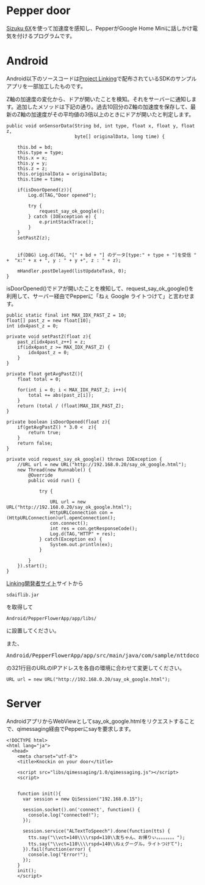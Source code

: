 # Pepper door

[Sizuku 6X](https://ssl.braveridge.com/store/html/products/detail.php?product_id=33)を使って加速度を感知し、PepperがGoogle Home Miniに話しかけ電気を付けるプログラムです。


# Android

Android以下のソースコードは[Project Linking](https://linkingiot.com/)で配布されているSDKのサンプルアプリを一部加工したものです。

Z軸の加速度の変化から、ドアが開いたことを検知。それをサーバーに通知します。追加したメソッドは下記の通り。過去10回分のZ軸の加速度を保存して、最新のZ軸の加速度がその平均値の3倍以上のときにドアが開いたと判定します。

```
public void onSensorData(String bd, int type, float x, float y, float z,
                         byte[] originalData, long time) {

    this.bd = bd;
    this.type = type;
    this.x = x;
    this.y = y;
    this.z = z;
    this.originalData = originalData;
    this.time = time;

    if(isDoorOpened(z)){
        Log.d(TAG,"Door opened");

        try {
            request_say_ok_google();
        } catch (IOException e) {
            e.printStackTrace();
        }
    }
    setPastZ(z);


    if(DBG) Log.d(TAG, "[" + bd + "] のデータ[type:" + type + "]を受信 " +  "x:" + x + ", y : " + y +", z : " + z);

    mHandler.postDelayed(listUpdateTask, 0);
}
```


isDoorOpened()でドアが開いたことを検知して、request_say_ok_google()を利用して、サーバー経由でPepperに「ねぇ Google ライトつけて」と言わせます。

```
public static final int MAX_IDX_PAST_Z = 10;
float[] past_z = new float[10];
int idx4past_z = 0;

private void setPastZ(float z){
    past_z[idx4past_z++] = z;
    if(idx4past_z >= MAX_IDX_PAST_Z) {
        idx4past_z = 0;
    }
}

private float getAvgPastZ(){
    float total = 0;

    for(int i = 0; i < MAX_IDX_PAST_Z; i++){
        total += abs(past_z[i]);
    }
    return (total / (float)MAX_IDX_PAST_Z);
}

private boolean isDoorOpened(float z){
    if(getAvgPastZ() * 3.0 <  z){
        return true;
    }
    return false;
}

private void request_say_ok_google() throws IOException {
    //URL url = new URL("http://192.168.0.20/say_ok_google.html");
    new Thread(new Runnable() {
        @Override
        public void run() {
            
            try {

                URL url = new URL("http://192.168.0.20/say_ok_google.html");
                HttpURLConnection con = (HttpURLConnection)url.openConnection();
                con.connect();
                int res = con.getResponseCode();
                Log.d(TAG,"HTTP" + res);
            } catch(Exception ex) {
                System.out.println(ex);
            }

        }
    }).start();
}
```

[Linking開発者サイト](https://linkingiot.com/developer/index.html)サイトから
```
sdaiflib.jar
```
を取得して
```
Android/PepperFlowerApp/app/libs/
```
に設置してください。

また、
<pre>Android/PepperFlowerApp/app/src/main/java/com/sample/nttdocomo/android/linkingpairingdemo/pairing/SensorDemoActivity.java</pre>
の321行目のURLのIPアドレスを各自の環境に合わせて変更してください。
```
URL url = new URL("http://192.168.0.20/say_ok_google.html");
```

# Server

AndroidアプリからWebViewとしてsay_ok_google.htmlをリクエストすることで、qimessaging経由でPepperにsayを要求します。

```
<!DOCTYPE html>
<html lang="ja">
  <head>
    <meta charset="utf-8">
    <title>Knockin on your door</title>

    <script src="libs/qimessaging/1.0/qimessaging.js"></script>
    <script>


    function init(){
      var session = new QiSession("192.168.0.15");

      session.socket().on('connect', function() {
        console.log("connected!");
      });

      session.service("ALTextToSpeech").done(function(tts) {
	    tts.say("\\vct=140\\\\rspd=110\\友ちゃん、お帰りぃ。。。。。。。。");
	    tts.say("\\vct=110\\\\rspd=140\\ねぇグーグル。ライトつけて");
      }).fail(function(error) {
        console.log("Error!");
      });
    }
	init();
    </script>
```

